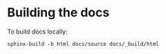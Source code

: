 # Building the docs

To build docs locally:

```
sphinx-build -b html docs/source docs/_build/html
```
